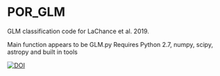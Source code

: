 # POR_GLM

GLM classification code for LaChance et al. 2019.

Main function appears to be GLM.py
Requires Python 2.7, numpy, scipy, astropy and built in tools

[![DOI](https://zenodo.org/badge/187887805.svg)](https://zenodo.org/badge/latestdoi/187887805)

